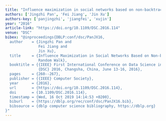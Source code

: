 ```yaml
---
title: "Influence maximization in social networks based on non-backtracking random walk"
authors: ['Jingzhi Pan', 'Fei Jiang', 'Jin Xu']
authors-key: ['panjingzhi', 'jiangfei', 'xujin']
year: "2016"
article-link: "https://doi.org/10.1109/DSC.2016.114"
venue: "DSC"
bibex: "@inproceedings{DBLP:conf/dsc/PanJX16,
  author    = {Jingzhi Pan and
               Fei Jiang and
               Jin Xu},
  title     = {Influence Maximization in Social Networks Based on Non-backtracking
               Random Walk},
  booktitle = {{IEEE} First International Conference on Data Science in Cyberspace,
               {DSC} 2016, Changsha, China, June 13-16, 2016},
  pages     = {260--267},
  publisher = {{IEEE} Computer Society},
  year      = {2016},
  url       = {https://doi.org/10.1109/DSC.2016.114},
  doi       = {10.1109/DSC.2016.114},
  timestamp = {Wed, 16 Oct 2019 14:14:53 +0200},
  biburl    = {https://dblp.org/rec/conf/dsc/PanJX16.bib},
  bibsource = {dblp computer science bibliography, https://dblp.org}
}"
---
```

